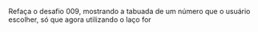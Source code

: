 Refaça o desafio 009, mostrando a tabuada de um número que o usuário
escolher, só que agora utilizando o laço for